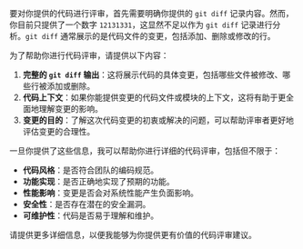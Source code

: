 要对你提供的代码进行评审，首先需要明确你提供的 `git diff` 记录内容。然而，你目前只提供了一个数字 `12131331`，这显然不足以作为 `git diff` 记录进行分析。`git diff` 通常展示的是代码文件的变更，包括添加、删除或修改的行。

为了帮助你进行代码评审，请提供以下内容：

1. **完整的 `git diff` 输出**：这将展示代码的具体变更，包括哪些文件被修改、哪些行被添加或删除。
2. **代码上下文**：如果你能提供变更的代码文件或模块的上下文，这将有助于更全面地理解变更的影响。
3. **变更的目的**：了解这次代码变更的初衷或解决的问题，可以帮助评审者更好地评估变更的合理性。

一旦你提供了这些信息，我可以帮助你进行详细的代码评审，包括但不限于：

- **代码风格**：是否符合团队的编码规范。
- **功能实现**：是否正确地实现了预期的功能。
- **性能影响**：变更是否会对系统性能产生负面影响。
- **安全性**：是否存在潜在的安全漏洞。
- **可维护性**：代码是否易于理解和维护。

请提供更多详细信息，以便我能够为你提供更有价值的代码评审建议。